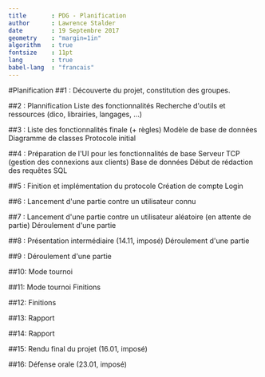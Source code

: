 ```yaml
---
title 		: PDG - Planification
author		: Lawrence Stalder
date 		: 19 Septembre 2017
geometry 	: "margin=1in"
algorithm 	: true
fontsize	: 11pt
lang		: true
babel-lang	: "francais"
---
```


#Planification
##1 :
Découverte du projet, constitution des groupes.

##2 :
Plannification
Liste des fonctionnalités
Recherche d'outils et ressources (dico, librairies, langages, ...)

##3 :
Liste des fonctionnalités finale (+ règles)
Modèle de base de données
Diagramme de classes
Protocole initial

##4 :
Préparation de l'UI pour les fonctionnalités de base
Serveur TCP (gestion des connexions aux clients)
Base de données
Début de rédaction des requêtes SQL

##5 :
Finition et implémentation du protocole
Création de compte
Login

##6 :
Lancement d'une partie contre un utilisateur connu

##7 :
Lancement d'une partie contre un utilisateur aléatoire (en attente de partie)
Déroulement d'une partie

##8 :
Présentation intermédiaire (14.11, imposé)
Déroulement d'une partie

##9 :
Déroulement d'une partie

##10:
Mode tournoi

##11:
Mode tournoi
Finitions

##12:
Finitions

##13:
Rapport

##14:
Rapport

##15:
Rendu final du projet (16.01, imposé)

##16:
Défense orale (23.01, imposé)